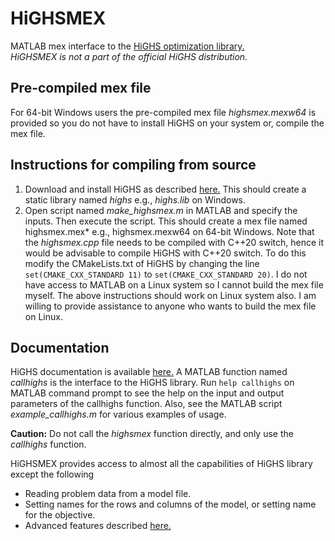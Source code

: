 
# HiGHSMEX

MATLAB mex interface to the [HiGHS optimization library.](https://github.com/ERGO-Code/HiGHS)\
*HiGHSMEX is not a part of the official HiGHS distribution.*
## Pre-compiled mex file

For 64-bit Windows users the pre-compiled mex file *highsmex.mexw64* is provided so you do not have to install HiGHS on your system or, compile the mex file. 
## Instructions for compiling from source

1. Download and install HiGHS as described [here.](https://github.com/ERGO-Code/HiGHS/tree/master/cmake)
   This should create a static library named *highs* e.g., *highs.lib* on Windows.
2. Open script named *make_highsmex.m* in MATLAB and specify the inputs. Then execute the script. This should create a mex file named highsmex.mex* e.g., highsmex.mexw64 on 64-bit Windows. Note that the *highsmex.cpp* file needs to be compiled with C++20 switch, hence it would be advisable to compile HiGHS with C++20 switch. To do this modify the CMakeLists.txt of HiGHS by changing the line ```set(CMAKE_CXX_STANDARD 11)``` to ```set(CMAKE_CXX_STANDARD 20)```.
I do not have access to MATLAB on a Linux system so I cannot build the mex file myself. The above instructions should work on Linux system also. I am willing to provide assistance to anyone who wants to build the mex file on Linux.

## Documentation

HiGHS documentation is available [here.](https://ergo-code.github.io/HiGHS/stable/) A MATLAB function named *callhighs* is the interface to the HiGHS library. Run ```help callhighs``` on MATLAB command prompt to see the help on the input and output parameters of the callhighs function. Also, see the MATLAB script *example_callhighs.m* for various examples of usage.

**Caution:** Do not call the *highsmex* function directly, and only use the *callhighs* function.

HiGHSMEX provides access to almost all the capabilities of HiGHS library except the following
+ Reading problem data from a model file. 
+ Setting names for the rows and columns of the model, or setting name for the objective.
+ Advanced features described [here.](https://ergo-code.github.io/HiGHS/stable/guide/advanced/)
